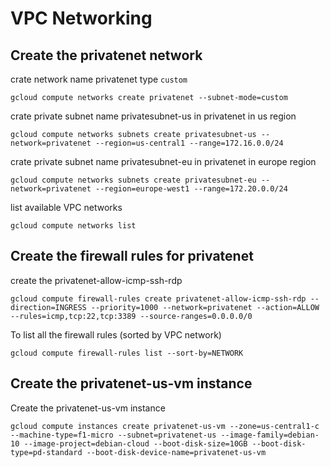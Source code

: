 # VPC Networking
## Create the privatenet network
crate network name  privatenet type ```custom```
```
gcloud compute networks create privatenet --subnet-mode=custom
```

crate private subnet name privatesubnet-us in privatenet in us region
```
gcloud compute networks subnets create privatesubnet-us --network=privatenet --region=us-central1 --range=172.16.0.0/24

```

crate private subnet name privatesubnet-eu in privatenet in europe region

```
gcloud compute networks subnets create privatesubnet-eu --network=privatenet --region=europe-west1 --range=172.20.0.0/24

```

list available VPC networks
```
gcloud compute networks list
```

## Create the firewall rules for privatenet
create the privatenet-allow-icmp-ssh-rdp

```
gcloud compute firewall-rules create privatenet-allow-icmp-ssh-rdp --direction=INGRESS --priority=1000 --network=privatenet --action=ALLOW --rules=icmp,tcp:22,tcp:3389 --source-ranges=0.0.0.0/0
```
To list all the firewall rules (sorted by VPC network)

```
gcloud compute firewall-rules list --sort-by=NETWORK
```

## Create the privatenet-us-vm instance

Create the privatenet-us-vm instance

```
gcloud compute instances create privatenet-us-vm --zone=us-central1-c --machine-type=f1-micro --subnet=privatenet-us --image-family=debian-10 --image-project=debian-cloud --boot-disk-size=10GB --boot-disk-type=pd-standard --boot-disk-device-name=privatenet-us-vm
```


